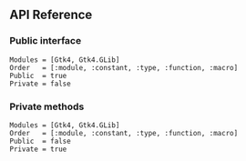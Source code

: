 ## API Reference

### Public interface

```@autodocs
Modules = [Gtk4, Gtk4.GLib]
Order   = [:module, :constant, :type, :function, :macro]
Public  = true
Private = false
```

### Private methods

```@autodocs
Modules = [Gtk4, Gtk4.GLib]
Order   = [:module, :constant, :type, :function, :macro]
Public  = false
Private = true
```
